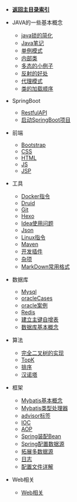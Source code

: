 - [**返回主目录索引**](/?id=javawebnotes)

- JAVA的一些基本概念

    * [java锁的简化](notes/Java/Java锁的简化)
    * [Java笔记](notes/Java/Java笔记)
    * [单例模式](notes/Java/单例模式)
    * [内部类](notes/Java/内部类)
    * [多态的小例子](notes/Java/Polymorphic)
    * [反射的好处](notes/Java/反射)
    * [代理模式](notes/Java/代理模式)
    * [类的加载顺序](notes/Java/LoadOrder)

- SpringBoot 

    * [RestfulAPI](notes/SpringBoot/RestfulAPI)
    * [启动SpringBoot项目](notes/SpringBoot/启动SpringBoot项目)

- 前端

    * [Bootstrap](notes/前端/Bootstrap)
    * [CSS](notes/前端/CSS)
    * [HTML](notes/前端/HTML)
    * [JS](notes/前端/JS)
    * [JSP](notes/前端/JSP)

- 工具

    * [Docker指令](notes/工具/Docker指令)
    * [Druid](notes/工具/Druid)
    * [Git](notes/工具/Git)
    * [Hexo](notes/工具/Hexo的搭建)
    * [Idea使用问题](notes/工具/Idea使用问题)
    * [Json](notes/工具/Json)
    * [Linux指令](notes/工具/Linux指令)
    * [Maven](notes/工具/Maven)
    * [开发插件](notes/工具/开发插件)
    * [杂项](notes/工具/杂项)
    * [MarkDown常用格式](notes/工具/MarkDown常用格式.md)

- 数据库

    * [Mysql](notes/数据库/Mysql)
    * [oracleCases](notes/数据库/oracleCases)
    * [oracle案例](notes/数据库/oracle案例)
    * [Redis](notes/数据库/Redis)
    * [建立主键自增表](notes/数据库/建立主键自增表)
    * [数据库基本概念](notes/数据库/数据库基本概念)

- 算法

    * [完全二叉树的实现](notes/算法/完全二叉树的实现)
    * [TopK](notes/算法/TopK)
    * [排序](notes/算法/排序)
    * [汉诺塔](notes/算法/汉诺塔)

- 框架

    * [Mybatis基本概念](notes/框架/Mybatis/Mybatis基本概念)
    * [Mybatis类型处理器](notes/框架/Mybatis/Mybatis类型处理器)
    * [advisor标签](notes/框架/Spring/advisor标签)
    * [IOC](notes/框架/Spring/IOC)
    * [AOP](notes/框架/Spring/SpringAOP)
    * [Spring装配Bean](notes/框架/Spring/Spring装配Bean)
    * [Spring配置数据源](notes/框架/Spring/Spring配置数据源)
    * [拓展多数据源](notes/框架/Spring/使用Spring的AbstractRoutingDataSource类来进行拓展多数据源)
    * [日志](notes/框架/Spring/日志)
    * [配置文件详解](notes/框架/Spring/配置文件详解)
    
- Web相关

    * [Web相关](notes/框架/Web相关)